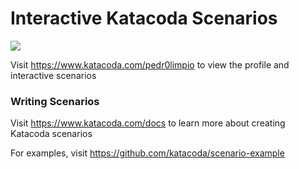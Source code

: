 # Interactive Katacoda Scenarios

[![](http://shields.katacoda.com/katacoda/pedr0limpio/count.svg)](https://www.katacoda.com/pedr0limpio "Get your profile on Katacoda.com")

Visit https://www.katacoda.com/pedr0limpio to view the profile and interactive scenarios

### Writing Scenarios
Visit https://www.katacoda.com/docs to learn more about creating Katacoda scenarios

For examples, visit https://github.com/katacoda/scenario-example
